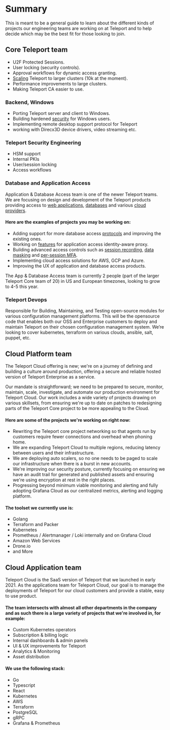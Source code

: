 # Summary
This is meant to be a general guide to learn about the different kinds of projects our engineering teams are working on at Teleport and to help decide which may be the best fit for those looking to join. 


## Core Teleport team
- U2F Protected Sessions.
- User locking (security controls).
- Approval workflows for dynamic access granting.
- [Scaling](https://github.com/gravitational/teleport/issues?q=is%3Aissue+is%3Aopen+label%3Ascale) Teleport to larger clusters (10k at the moment).
- Performance improvements to large clusters.
- Making Teleport CA easier to use.


### Backend, Windows 
- Porting Teleport server and client to Windows.
- Building hardened [security](https://github.com/gravitational/teleport/issues?q=is%3Aissue+is%3Aopen+label%3Asecurity) for Windows users.
- Implementing remote desktop support protocol for Teleport
- working with Direcx3D device drivers, video streaming etc.


### Teleport Security Engineering
- HSM support
- Internal PKIs
- User/session locking
- Access workflows


### Database and Application Access 
Application & Database Access team is one of the newer Teleport teams. We are focusing on design and development of the Teleport products providing access to [web applications](https://goteleport.com/docs/application-access/), [databases](https://goteleport.com/docs/database-access/) and various [cloud providers](https://goteleport.com/docs/application-access/guides/aws-console/).

#### Here are the examples of projects you may be working on:
* Adding support for more database access [protocols](https://github.com/gravitational/teleport/issues?q=is%3Aopen+is%3Aissue+label%3Adatabase-access+label%3Adb%2Frequested) and improving the existing ones.
* Working on [features](https://github.com/gravitational/teleport/issues?q=is%3Aissue+is%3Aopen+label%3Aapplication-access+label%3Afeature-request) for application access identity-aware proxy.
* Building advanced access controls such as [session recording](https://github.com/gravitational/teleport/issues/5799), [data masking](https://github.com/gravitational/teleport/issues/7150) and [per-session MFA](https://github.com/gravitational/teleport/issues/6172).
* Implementing cloud access solutions for AWS, GCP and Azure.
* Improving the UX of application and database access products.

The App & Database Access team is currently 2 people (part of the larger Teleport Core team of 20) in US and European timezones, looking to grow to 4-5 this year.


### Teleport Devops
Responsible for Building, Maintaining, and Testing open-source modules for various configuration management platforms. This will be the opensource code that enables both our OSS and Enterprise customers to deploy and maintain Teleport on their chosen configuration management system. We’re looking to cover kubernetes, terraform on various clouds, ansible, salt, puppet, etc.



## Cloud Platform team
The Teleport Cloud offering is new; we're on a journey of defining and building a culture around production, offering a secure and reliable hosted version of Teleport Enterprise as a service. 

Our mandate is straightforward; we need to be prepared to secure, monitor, maintain, scale, investigate, and automate our production environment for Teleport Cloud. Our work includes a wide variety of projects drawing on various skillsets, from ensuring we're up to date on patches to redesigning parts of the Teleport Core project to be more appealing to the Cloud.

#### Here are some of the projects we're working on right now:
- Rewriting the Teleport core project networking so that agents run by customers require fewer connections and overhead when phoning home.
- We are expanding Teleport Cloud to multiple regions, reducing latency between users and their infrastructure.
- We are deploying auto scalers, so no one needs to be paged to scale our infrastructure when there is a burst in new accounts.
- We're improving our security posture, currently focusing on ensuring we have an audit trail for generated and published assets and ensuring we're using encryption at rest in the right places.
- Progressing beyond minimum viable monitoring and alerting and fully adopting Grafana Cloud as our centralized metrics, alerting and logging platform.

#### The toolset we currently use is:
- Golang
- Terraform and Packer
- Kubernetes
- Prometheus / Alertmanager / Loki internally and on Grafana Cloud
- Amazon Web Services
- Drone.io
- and More



## Cloud Application team
Teleport Cloud is the SaaS version of Teleport that we launched in early 2021. As the applications team for Teleport Cloud, our goal is to manage the deployments of Teleport for our cloud customers and provide a stable, easy to use product.

#### The team intersects with almost all other departments in the company and as such there is a large variety of projects that we're involved in, for example:
- Custom Kubernetes operators
- Subscription & billing logic
- Internal dashboards & admin panels
- UI & UX improvements for Teleport
- Analytics & Monitoring
- Asset distribution

#### We use the following stack:
- Go
- Typescript
- React
- Kubernetes
- AWS
- Terraform
- PostgreSQL
- gRPC
- Grafana & Prometheus
